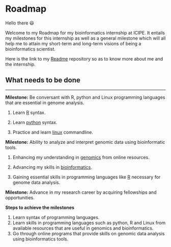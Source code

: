 # Roadmap

Hello there :smiley:
 
Welcome to my Roadmap for my bioinformatics internship at ICIPE. It entails my milestones for this internship as well as a general milestone which will all help me  to attain my short-term and long-term visions of being a bioinformatics scientist.

Here is the link to my [Readme]() repository so as to know more about me and the internship.

## **What needs to be done**

---
**Milestone:**  Be conversant with R, python and Linux programming languages that are essential in genome analysis.
 
  1. Learn [R](http://swcarpentry.github.io/r-novice-gapminder/) syntax.
 
  2. Learn [python](https://github.com/kipkurui/Python4Bioinformatics2019) syntax.
 
  3. Practice and learn [linux](http://swcarpentry.github.io/shell-novice/) commandline.
 
 **Milestone:** Ability to analyze and interpret genomic data using bioinformatic tools.
  
  1. Enhancing my understanding in [genomics](https://datacarpentry.org/genomics-workshop/) from online resources.
  
  2. Advancing my skills in [bioinformatics](https://training.h3abionet.org/IBT_2017/).
  
  3. Gaining essential skills in programming languages like [R](https://datacarpentry.org/genomics-r-intro/) necessary for genome data analysis.
 
 **Milestone:** Advance in my research career by acquiring fellowships and opportunities.

**Steps to achieve the milestones**
 1. Learn syntax of programming languages.
 2. Learn skills in programming languages such as python, R and Linux from available resources that are useful in genomics and bioinformatics.
 3. Go through online programs that provide skills on genomic data analysis using bioinformatics tools.

